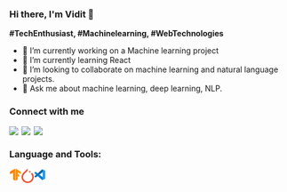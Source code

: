 ### Hi there, I'm Vidit 👋
**#TechEnthusiast, #Machinelearning, #WebTechnologies**

- 🔭 I’m currently working on a Machine learning project
- 🌱 I’m currently learning React
- 👯  I’m looking to collaborate on machine learning and natural language projects.
- 💬 Ask me about machine learning, deep learning, NLP.

### Connect with me
<a href="https://twitter.com/vidit_khemka">
    <img align="left" width="22px" src="https://camo.githubusercontent.com/eacc870029bca30353239d9d629076ba4c18de75/68747470733a2f2f63646e2e6a7364656c6976722e6e65742f6e706d2f73696d706c652d69636f6e734076332f69636f6e732f747769747465722e737667"/>
</a>

<a href="https://www.linkedin.com/in/vidit-khemka-486061143/">
    <img align="left" width="22px" src="https://camo.githubusercontent.com/b65faae8871ebbdb99790f2644ea7f3c89800b0c/68747470733a2f2f63646e2e6a7364656c6976722e6e65742f6e706d2f73696d706c652d69636f6e734076332f69636f6e732f6c696e6b6564696e2e737667"/>
</a>

<a href="https://www.kaggle.com/viditkhemka">
    <img align="left" width="22px" src="https://camo.githubusercontent.com/c121b7ba0c8d119a6032e693fc28057b2f1160d0/68747470733a2f2f63646e2e6a7364656c6976722e6e65742f6e706d2f73696d706c652d69636f6e7340332e342e302f69636f6e732f6b6167676c652e737667"/>
</a>

<br />


### Language and Tools:
<img align="left" width="22px" src="https://github.com/viditkhemka63/viditkhemka63/blob/master/icons/tf.png"/>
<img align="left" width="22px" src="https://github.com/viditkhemka63/viditkhemka63/blob/master/icons/pytorch.png"/>
<img align="left" width="22px" src="https://github.com/viditkhemka63/viditkhemka63/blob/master/icons/vs_code.png"/>

